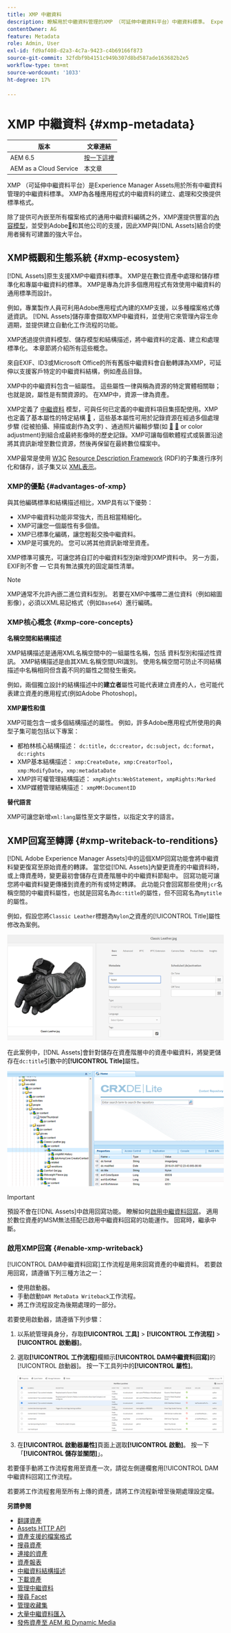 ```yaml
---
title: XMP 中繼資料
description: 瞭解用於中繼資料管理的XMP （可延伸中繼資料平台）中繼資料標準。 Experience Manager將其用作建立、處理和交換中繼資料的標準化格式。
contentOwner: AG
feature: Metadata
role: Admin, User
exl-id: fd9af408-d2a3-4c7a-9423-c4b69166f873
source-git-commit: 32fdbf9b4151c949b307d8bd587ade163682b2e5
workflow-type: tm+mt
source-wordcount: '1033'
ht-degree: 17%

---
```


# XMP 中繼資料 {#xmp-metadata}

| 版本 | 文章連結 |
| -------- | ---------------------------- |
| AEM 6.5 | [按一下這裡](https://experienceleague.adobe.com/docs/experience-manager-65/assets/administer/xmp-writeback.html?lang=zh-Hant) |
| AEM as a Cloud Service  | 本文章 |

XMP （可延伸中繼資料平台）是Experience Manager Assets用於所有中繼資料管理的中繼資料標準。 XMP為各種應用程式的中繼資料的建立、處理和交換提供標準格式。

除了提供可內嵌至所有檔案格式的通用中繼資料編碼之外，XMP還提供豐富的[內容模型](#xmp-core-concepts)，並受到Adobe[&#128279;](#advantages-of-xmp)和其他公司的支援，因此XMP與[!DNL Assets]結合的使用者擁有可建置的強大平台。

## XMP概觀和生態系統 {#xmp-ecosystem}

[!DNL Assets]原生支援XMP中繼資料標準。 XMP是在數位資產中處理和儲存標準化和專屬中繼資料的標準。 XMP是專為允許多個應用程式有效使用中繼資料的通用標準而設計。

例如，專業製作人員可利用Adobe應用程式內建的XMP支援，以多種檔案格式傳遞資訊。 [!DNL Assets]儲存庫會擷取XMP中繼資料，並使用它來管理內容生命週期，並提供建立自動化工作流程的功能。

XMP透過提供資料模型、儲存模型和結構描述，將中繼資料的定義、建立和處理標準化。 本章節將介紹所有這些概念。

來自EXIF、ID3或Microsoft Office的所有舊版中繼資料會自動轉譯為XMP，可延伸以支援客戶特定的中繼資料結構，例如產品目錄。

XMP中的中繼資料包含一組屬性。 這些屬性一律與稱為資源的特定實體相關聯；也就是說，屬性是有關資源的。 在XMP中，資源一律為資產。

XMP定義了 [中繼資料](https://en.wikipedia.org/wiki/Metadata) 模型，可與任何已定義的中繼資料項目集搭配使用。XMP也定義了基本屬性的特定結構 [&#128279;](https://en.wikipedia.org/wiki/XML_schema) ，這些基本屬性可用於記錄資源在經過多個處理步驟 (從被拍攝、掃描或創作為文字) 、通過照片編輯步驟(如 [&#128279;](https://en.wikipedia.org/wiki/Image_scanner) [&#128279;](https://en.wikipedia.org/wiki/Cropping_%28image%29) or color adjustment)到組合成最終影像時的歷史記錄。XMP可讓每個軟體程式或裝置沿途將其資訊新增至數位資源，然後再保留在最終數位檔案中。

XMP最常是使用 [W3C](https://en.wikipedia.org/wiki/World_Wide_Web_Consortium) [Resource Description Framework](https://en.wikipedia.org/wiki/Resource_Description_Framework) (RDF)的子集進行序列化和儲存，該子集又以 [XML表示](https://en.wikipedia.org/wiki/XML)。

### XMP的優點 {#advantages-of-xmp}

與其他編碼標準和結構描述相比，XMP具有以下優勢：

* XMP中繼資料功能非常強大，而且相當精細化。
* XMP可讓您一個屬性有多個值。
* XMP已標準化編碼，讓您輕鬆交換中繼資料。
* XMP是可擴充的。 您可以將其他資訊新增至資產。

XMP標準可擴充，可讓您將自訂的中繼資料型別新增到XMP資料中。 另一方面，EXIF則不會 — 它具有無法擴充的固定屬性清單。

>[!NOTE]
>
>XMP通常不允許內嵌二進位資料型別。 若要在XMP中攜帶二進位資料（例如縮圖影像），必須以XML易記格式（例如`Base64`）進行編碼。

### XMP核心概念 {#xmp-core-concepts}

**名稱空間和結構描述**

XMP結構描述是通用XML名稱空間中的一組屬性名稱，包括
資料型別和描述性資訊。 XMP結構描述是由其XML名稱空間URI識別。 使用名稱空間可防止不同結構描述中名稱相同但含義不同的屬性之間發生衝突。

例如，兩個獨立設計的結構描述中的&#x200B;**建立者**&#x200B;屬性可能代表建立資產的人，也可能代表建立資產的應用程式(例如Adobe Photoshop)。

**XMP屬性和值**

XMP可能包含一或多個結構描述的屬性。 例如，許多Adobe應用程式所使用的典型子集可能包括以下專案：

* 都柏林核心結構描述： `dc:title`，`dc:creator`，`dc:subject`，`dc:format`，`dc:rights`
* XMP基本結構描述： `xmp:CreateDate`，`xmp:CreatorTool`，`xmp:ModifyDate`，`xmp:metadataDate`
* XMP許可權管理結構描述： `xmpRights:WebStatement`，`xmpRights:Marked`
* XMP媒體管理結構描述： `xmpMM:DocumentID`

**替代語言**

XMP可讓您新增`xml:lang`屬性至文字屬性，以指定文字的語言。

## XMP回寫至轉譯 {#xmp-writeback-to-renditions}

[!DNL Adobe Experience Manager Assets]中的這個XMP回寫功能會將中繼資料變更復寫至原始資產的轉譯。
當您從[!DNL Assets]內變更資產的中繼資料時，或上傳資產時，變更最初會儲存在資產階層中的中繼資料節點中。 回寫功能可讓您將中繼資料變更傳播到資產的所有或特定轉譯。 此功能只會回寫那些使用`jcr`名稱空間的中繼資料屬性，也就是回寫名為`dc:title`的屬性，但不回寫名為`mytitle`的屬性。

例如，假設您將`Classic Leather`標題為`Nylon`之資產的[!UICONTROL Title]屬性修改為案例。

![中繼資料](assets/metadata.png)

在此案例中，[!DNL Assets]會針對儲存在資產階層中的資產中繼資料，將變更儲存在`dc:title`引數中的&#x200B;**[!UICONTROL Title]**&#x200B;屬性。

![中繼資料儲存在儲存庫中的資產節點中](assets/metadata_stored.png)

>[!IMPORTANT]
>
>預設不會在[!DNL Assets]中啟用回寫功能。 瞭解如何[啟用中繼資料回寫](#enable-xmp-writeback)。 適用於數位資產的MSM無法搭配已啟用中繼資料回寫的功能運作。 回寫時，繼承中斷。

### 啟用XMP回寫 {#enable-xmp-writeback}

[!UICONTROL DAM中繼資料回寫]工作流程是用來回寫資產的中繼資料。 若要啟用回寫，請遵循下列三種方法之一：

* 使用啟動器。
* 手動啟動`DAM MetaData Writeback`工作流程。
* 將工作流程設定為後期處理的一部分。

若要使用啟動器，請遵循下列步驟：

1. 以系統管理員身分，存取&#x200B;**[!UICONTROL 工具]** > **[!UICONTROL 工作流程]** > **[!UICONTROL 啟動器]**。
1. 選取&#x200B;**[!UICONTROL 工作流程]**&#x200B;欄顯示&#x200B;**[!UICONTROL DAM中繼資料回寫]**&#x200B;的[!UICONTROL 啟動器]。 按一下工具列中的&#x200B;**[!UICONTROL 屬性]**。

   ![選取DAM中繼資料回寫啟動器，以修改其屬性並加以啟用](assets/launcher-properties-metadata-writeback1.png)

1. 在&#x200B;**[!UICONTROL 啟動器屬性]**&#x200B;頁面上選取&#x200B;**[!UICONTROL 啟動]**。 按一下「**[!UICONTROL 儲存並關閉]**」。

若要僅手動將工作流程套用至資產一次，請從左側邊欄套用[!UICONTROL DAM中繼資料回寫]工作流程。

若要將工作流程套用至所有上傳的資產，請將工作流程新增至後期處理設定檔。

<!-- Commenting for now. Need to document how to enable metadata writeback. See CQDOC-17254.

### Enable XMP writeback {#enable-xmp-writeback}

To enable the metadata changes to be propagated to the renditions of the asset when uploading it, modify the **[!UICONTROL Adobe CQ DAM Rendition Maker]** configuration in Configuration Manager.

1. To open Configuration Manager, access `https://[aem_server]:[port]/system/console/configMgr`.
1. Open the **[!UICONTROL Adobe CQ DAM Rendition Maker]** configuration.
1. Select the **[!UICONTROL Propagate XMP]** option, and then save the changes.

### Enable XMP write-back for specific renditions {#enable-xmp-writeback-for-specific-renditions}

To let the XMP write-back feature propagate metadata changes to select renditions, specify these renditions to the [!UICONTROL XMP Writeback Process] workflow step of DAM Metadata WriteBack workflow. By default, this step is configured with the original rendition.

For the XMP write-back feature to propagate metadata to the rendition thumbnails 140.100.png and 319.319.png, perform these steps.

1. Select the Experience Manager logo, and then navigate to **[!UICONTROL Tools]** &gt; **[!UICONTROL Workflow]** &gt; **[!UICONTROL Models]**.
1. From the Models page, open the **[!UICONTROL DAM Metadata Writeback]** workflow model.
1. In the **[!UICONTROL DAM Metadata Writeback]** properties page, open the **[!UICONTROL XMP Writeback Process]** step.
1. In the **[!UICONTROL Step Properties]** dialog box, select the **[!UICONTROL Process]** tab.
1. In the **[!UICONTROL Arguments]** box, add `rendition:cq5dam.thumbnail.140.100.png,rendition:cq5dam.thumbnail.319.319.png`, and then select **[!UICONTROL OK]**.

   ![step_properties](assets/step_properties.png)

1. Save the changes.
1. To regenerate the Pyramid TIFF (PTIFF) renditions for Dynamic Media images with the new attributes, add the **[!UICONTROL Dynamic Media Process Image Assets]** step to the DAM Metadata write-back workflow. PTIFF renditions are only created and stored locally in a Dynamic Media Hybrid implementation.

1. Save the workflow.

The metadata changes are propagated to the renditions renditions thumbnail.140.100.png and thumbnail.319.319.png of the asset, and not the others.
-->

**另請參閱**

* [翻譯資產](translate-assets.md)
* [Assets HTTP API](mac-api-assets.md)
* [資產支援的檔案格式](file-format-support.md)
* [搜尋資產](search-assets.md)
* [連接的資產](use-assets-across-connected-assets-instances.md)
* [資產報表](asset-reports.md)
* [中繼資料結構描述](metadata-schemas.md)
* [下載資產](download-assets-from-aem.md)
* [管理中繼資料](manage-metadata.md)
* [搜尋 Facet](search-facets.md)
* [管理收藏集](manage-collections.md)
* [大量中繼資料匯入](metadata-import-export.md)
* [發佈資產至 AEM 和 Dynamic Media](/help/assets/publish-assets-to-aem-and-dm.md)

